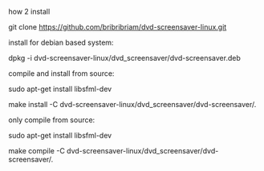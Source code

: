 how 2 install

git clone https://github.com/bribribriam/dvd-screensaver-linux.git

install for debian based system:

dpkg -i dvd-screensaver-linux/dvd_screensaver/dvd-screensaver.deb

compile and install from source:

sudo apt-get install libsfml-dev

make install -C dvd-screensaver-linux/dvd_screensaver/dvd-screensaver/.

only compile from source:

sudo apt-get install libsfml-dev

make compile -C dvd-screensaver-linux/dvd_screensaver/dvd-screensaver/.
